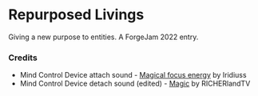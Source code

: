 # Repurposed Livings

Giving a new purpose to entities. A ForgeJam 2022 entry.

### Credits

- Mind Control Device attach sound - [Magical focus energy](https://freesound.org/people/Iridiuss/sounds/519415)
  by Iridiuss
- Mind Control Device detach sound (edited) - [Magic](https://freesound.org/people/RICHERlandTV/sounds/216089/) by RICHERlandTV